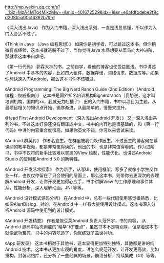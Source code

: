 
http://mp.weixin.qq.com/s?__biz=MzA4MTg4MjkzMw==&mid=401672529&idx=1&sn=e0afdfbdebe2f9cd208b5a00cf4392b7#rd

《深入浅出Java》
作为入门书籍，深入浅出系列，一直是浅显易懂，所以作为入门太合适不过了。

《Think in Java （Java 编程思想）》
如果你是初学者，可以跳过这本书，但你稍微有点经验，这本书就逃脱不过了，当你觉得Java 水品想要从菜鸟向大神进阶，那就拿这本书自虐吧。

《第一行代码》
郭霖大神的书，之前自学，看他的博客也使受益匪浅。书中讲述了Android 中基本的内容，比如四大组件，数据存储，网络请求，数据库等。如果你想快速入门Android，那么这本书你不该错过。


《Android Programming: The Big Nerd Ranch Guide (2nd Edition)（Android 编程：权威指南）》
这本书是国外知名培训机构Bignerdranch（我想说，这才叫培训机构，国内的xx，我就无力吐槽了） 出的入门书籍，书中以项目为主题，从最项目相关的知识点开始，循序渐进，从最简单的，慢慢来提升。


《Head First Android Development（深入浅出Android 开发）》
又一深入浅出系列的书，不过这本好像还没有翻译成中文，书中的内容也是很基础的，和《第一行代码》中讲的内容重合度很高，如果你英文不错，你可以来尝试来读。


《Android 群英传》
作者名宜生，在群里被我们唤作医生，不过医生的博客何在慕课网的教学视频，都是非常值得读的，他出的书，也是非常值得看的。作为进阶书，书中不仅将的新手比较难以掌握的View 绘制，性能优化，也讲述Android Studio 的使用和Android 5.0 的新特性。


《Android 开发艺术探索》
作为新手，从写UI，使用框架，写多了就像小学生交作业一样，也仅仅停留在了只会使用的层面上，那么这本书，则带你去更深次的去理解Android 开发，让你开发更加得心应手，书中讲解View 的工作原理和事件体系，性能分析，深入理解动画，JNI 等等。


《Android 设计模式源码分析》
在Android 中，总有一些代码使用感觉很熟悉，比如像AlertDialog，对的，在Android 中一样有大量使用设计模式。这本书深入分析Android 源码中使用到的设计模式。


《Android 开发精要》
作者是豌豆荚Android 负责人范怀宇，书的内容， 从Android 源码中抽次剥茧的“精华”和“要点”，虽然书本不是特别厚，但拿着这本书就像武功宝典，书中的内容吃透了，你就练就了盖世神功。


《App 研发录》
这本书相对于其他书，这本显得更加特别独特，其他都是讲的纯Android 技术，这本书从更加宏观的角度，讲怎么规范开发，让开发更高效，比如重构，封装网络库，还分析了一些经典的场景，崩溃分析，持续集成（CI）等等。


